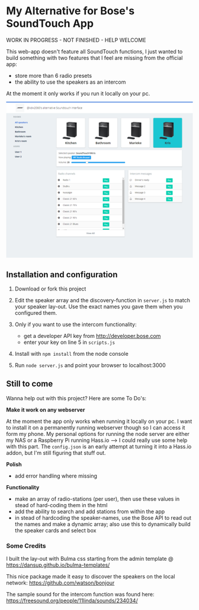 # My Alternative for Bose's SoundTouch App


WORK IN PROGRESS - NOT FINISHED - HELP WELCOME

This web-app doesn't feature all SoundTouch functions, I just wanted to build something with two features that I feel are missing from the official app:
- store more than 6 radio presets 
- the ability to use the speakers as an intercom

At the moment it only works if you run it locally on your pc.

![Desktop lay-out](screenshots/myAppDesktop.png)

## Installation and configuration

1. Download or fork this project
2. Edit the speaker array and the discovery-function in `server.js` to match your speaker lay-out. Use the exact names you gave them when you configured them.
3. Only if you want to use the intercom functionality: 
    - get a developer API key from http://developer.bose.com
    - enter your key on line 5 in `scripts.js`

4. Install with `npm install` from the node console
5. Run `node server.js` and point your browser to localhost:3000


## Still to come

Wanna help out with this project? Here are some To Do's:

**Make it work on any webserver**

At the moment the app only works when running it locally on your pc. I want to install it on a permanently running webserver though so I can access it form my phone. My personal options for running the node server are either my NAS or a Raspberry Pi running Hass.io --> I could really use some help with this part. The `config.json` is an early attempt at turning it into a Hass.io addon, but I'm still figuring that stuff out.

**Polish**
- add error handling where missing

**Functionality**
- make an array of radio-stations (per user), then use these values in stead of hard-coding them in the html
- add the ability to search and add stations from within the app
- in stead of hardcoding the speaker-names, use the Bose API to read out the names and make a dynamic array; also use this to dynamically build the speaker cards and select box

### Some Credits
I built the lay-out with Bulma css starting from the admin template @ https://dansup.github.io/bulma-templates/

This nice package made it easy to discover the speakers on the local network: https://github.com/watson/bonjour

The sample sound for the intercom function was found here: https://freesound.org/people/11linda/sounds/234034/